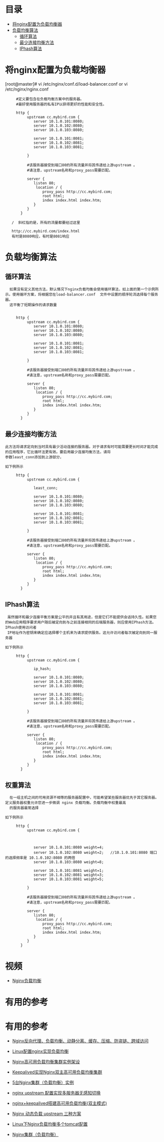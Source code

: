 # 目录

 * [将nginx配置为负载均衡器](#将nginx配置为负载均衡器)
 * [负载均衡算法](#负载均衡算法)
   * [循环算法](#循环算法)
   * [最少连接均衡方法](#最少连接均衡方法)
   * [IPhash算法](#IPhash算法)
   
   
   
   
# 将nginx配置为负载均衡器

   [root@master]# vi /etc/nginx/conf.d/load-balancer.conf or vi /etc/nginx/nginx.conf

         #定义要包含在负载均衡方案中的服务器。  
         #最好使用服务器的私有IP以获得更好的性能和安全性。 
     
         http {
              upstream cc.mybird.com {
                 server 10.1.0.101:8080;
                 server 10.1.0.102:8080;
                 server 10.1.0.103:8080;

                 server 10.1.0.101:8081;
                 server 10.1.0.102:8081;
                 server 10.1.0.103:8081;
                 
              }

              #该服务器接受到端口80的所有流量并将其传递给上游upstream 。
              #请注意，upstream名称和proxy_pass需要匹配。
              
              server {
                 listen 80;
                  location / {
                     proxy_pass http://cc.mybird.com;
                     root html;
                     index index.html index.htm;
                 }
              }
           }

       /  斜杠指的是，所有的流量都要经过这里
     
       http://cc.mybird.com/index.html
       有时是8080响应，有时是8081响应


# 负载均衡算法

## 循环算法

      如果没有定义其他方法，默认情况下nginx负载均衡会使用循环算法，如上面的第一个示例所示。使用循环方案，将根据您在load-balancer.conf  文件中设置的顺序轮流选择每个服务器。
      这平衡了短期操作的请求数量
      
      
         http {
              upstream cc.mybird.com {
                 server 10.1.0.101:8080;
                 server 10.1.0.102:8080;
                 server 10.1.0.103:8080;

                 server 10.1.0.101:8081;
                 server 10.1.0.102:8081;
                 server 10.1.0.103:8081;
                 
              }

              #该服务器接受到端口80的所有流量并将其传递给上游upstream 。
              #请注意，upstream名称和proxy_pass需要匹配。
              
              server {
                 listen 80;
                  location / {
                     proxy_pass http://cc.mybird.com;
                     root html;
                     index index.html index.htm;
                 }
              }
           }

## 最少连接均衡方法
      
    此方法将请求定向到当时具有最少活动连接的服务器。对于请求有时可能需要更长时间才能完成的应用程序，它比循环法更有效。要启用最少连接均衡方法，请将
    参数least_conn添加到上游部分，
    
    如下例所示   
     
         http {
              upstream cc.mybird.com {
                 
                 least_conn;
                 
                 server 10.1.0.101:8080;
                 server 10.1.0.102:8080;
                 server 10.1.0.103:8080;

                 server 10.1.0.101:8081;
                 server 10.1.0.102:8081;
                 server 10.1.0.103:8081;
                 
              }

              #该服务器接受到端口80的所有流量并将其传递给上游upstream 。
              #请注意，upstream名称和proxy_pass需要匹配。
              
              server {
                 listen 80;
                  location / {
                     proxy_pass http://cc.mybird.com;
                     root html;
                     index index.html index.htm;
                 }
              }
           }


## IPhash算法

     虽然循环和最少连接平衡方案是公平的并且有其用途，但是它们不能提供会话持久性。如果您的Web应用程序要求用户随后被定向到与之前连接相同的后端服务器，则应使用IPhash方法。IPhash使用访问者
     IP地址作为密钥来确定应选择哪个主机来为请求提供服务。这允许访问者每次被定向到同一服务器
     
    如下例所示   
     
         http {
              upstream cc.mybird.com {
                 
                 ip_hash;
                 
                 server 10.1.0.101:8080;
                 server 10.1.0.102:8080;
                 server 10.1.0.103:8080;

                 server 10.1.0.101:8081;
                 server 10.1.0.102:8081;
                 server 10.1.0.103:8081;
                 
              }

              #该服务器接受到端口80的所有流量并将其传递给上游upstream 。
              #请注意，upstream名称和proxy_pass需要匹配。
              
              server {
                 listen 80;
                  location / {
                     proxy_pass http://cc.mybird.com;
                     root html;
                     index index.html index.htm;
                 }
              }
           }
     
     
## 权重算法


      在一组主机之间的可用资源不相等的服务器配置中，可能希望某些服务器优先于其它服务器。定义服务器权重允许您进一步微调 nginx 负载均衡。负载均衡中权重最高
      的服务器最常选择
      
    如下例所示   
     
         http {
              upstream cc.mybird.com {
                 
                 
                 
                 server 10.1.0.101:8080 weight=4;
                 server 10.1.0.102:8080 weight=2;   //10.1.0.101:8080 端口的选择频率是 10.1.0.102:8080 的两倍
                 server 10.1.0.103:8080 weight=8;

                 server 10.1.0.101:8081 weight=1;
                 server 10.1.0.102:8081 weight=3;
                 server 10.1.0.103:8081 weight=5;
                 
              }

              #该服务器接受到端口80的所有流量并将其传递给上游upstream 。
              #请注意，upstream名称和proxy_pass需要匹配。
              
              server {
                 listen 80;
                  location / {
                     proxy_pass http://cc.mybird.com;
                     root html;
                     index index.html index.htm;
                 }
              }
           }
      
      
      

     
     
# 视频

* [Nginx负载均衡](https://www.bilibili.com/video/av68136734?p=4)


# 有用的参考
# 有用的参考

* [Nginx反向代理、负载均衡、动静分离、缓存、压缩、防盗链、跨域访问](https://www.cnblogs.com/ph7seven/p/9932712.html)

* [Linux配置nginx实现负载均衡](https://blog.csdn.net/qq_33722172/article/details/81701946)
* [Nginx高可用负载均衡集群实例架设](https://blog.51cto.com/14044882/2309786)
* [Keepalived实现Nginx双主高可用负载均衡集群](https://www.linuxidc.com/Linux/2017-05/143739.htm)
* [5台Nginx集群（负载均衡）实例](https://www.cnblogs.com/xiugeng/p/10155283.html)
* [nginx upstream 配置实现多服务器无感知切换](https://blog.csdn.net/zhanaolu4821/article/details/94405492)
* [nginx+keepalived搭建高可用负载均衡(双主模式)](https://blog.csdn.net/qq_34021712/article/details/73441168)
* [Nginx 动态负载 upstream 三种方案](https://blog.csdn.net/weixin_33978044/article/details/91639848)
* [Linux下Nginx负载均衡多个tomcat配置](https://blog.csdn.net/weixin_33446857/article/details/80918723)
* [Nginx集群（负载均衡）](https://www.cnblogs.com/xiugeng/p/10155283.html)
